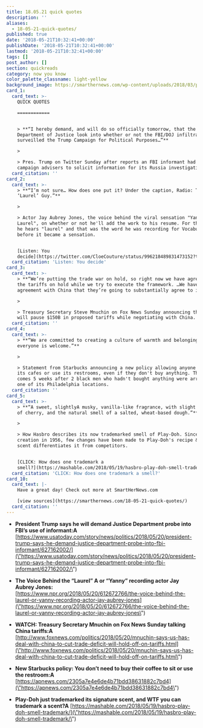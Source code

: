 ```yaml
---
title: 18.05.21 quick quotes
description: ''
aliases:
  - 18-05-21-quick-quotes/
published: true
date: '2018-05-21T10:32:41+00:00'
publishDate: '2018-05-21T10:32:41+00:00'
lastmod: '2018-05-21T10:32:41+00:00'
tags: []
post_author: []
section: quickreads
category: now you know
color_palette_classname: light-yellow
background_image: https://smarthernews.com/wp-content/uploads/2018/03/preview.jpeg
card_1:
  card_text: >-
    QUICK QUOTES

    ============


    > **“I hereby demand, and will do so officially tomorrow, that the
    Department of Justice look into whether or not the FBI/DOJ infiltrated or
    surveilled the Trump Campaign for Political Purposes…”**

    > 

    > Pres. Trump on Twitter Sunday after reports an FBI informant had talked to
    campaign advisers to solicit information for its Russia investigation.
  card_citation: ''
card_2:
  card_text: >-
    > **“I’m not sure… How does one put it? Under the caption, Radio: The
    ‘Laurel’ Guy.”**

    > 

    > Actor Jay Aubrey Jones, the voice behind the viral sensation "Yanny or
    Laurel", on whether or not he'll add the work to his resume. For the record,
    he hears "laurel" and that was the word he was recording for Vocabulary.com
    before it became a sensation.


    [Listen: You
    decide](https://twitter.com/CloeCouture/status/996218489831473152?tfw_creator=ForTheWin&tfw_site=forthewin&ref_src=twsrc%5Etfw&ref_url=https%3A%2F%2Fftw.usatoday.com%2F2018%2F05%2Flaurel-or-yanny-audio-clip-video-twitter-crazy-what-poll-please-vote-help)
  card_citation: 'Listen: You decide'
card_3:
  card_text: >-
    > **“We’re putting the trade war on hold, so right now we have agreed to put
    the tariffs on hold while we try to execute the framework. …We have an
    agreement with China that they’re going to substantially agree to it.”**

    > 

    > Treasury Secretary Steve Mnuchin on Fox News Sunday announcing the U.S.
    will pause $150B in proposed tariffs while negotiating with China.
  card_citation: ''
card_4:
  card_text: >-
    > **“We are committed to creating a culture of warmth and belonging where
    everyone is welcome.”**

    > 

    > Statement from Starbucks announcing a new policy allowing anyone to sit in
    its cafes or use its restrooms, even if they don't buy anything. The move
    comes 5 weeks after 2 black men who hadn't bought anything were arrested at
    one of its Philadelphia locations.
  card_citation: ''
card_5:
  card_text: >-
    > **“A sweet, slightlyA musky, vanilla-like fragrance, with slight overtones
    of cherry, and the natural smell of a salted, wheat-based dough.”**

    > 

    > How Hasbro describes its now trademarked smell of Play-Doh. Since its
    creation in 1956, few changes have been made to Play-Doh's recipe & its
    scent differentiates it from competitors.


    [CLICK: How does one trademark a
    smell?](https://mashable.com/2018/05/19/hasbro-play-doh-smell-trademark/)
  card_citation: 'CLICK: How does one trademark a smell?'
card_10:
  card_text: |-
    Have a great day! Check out more at SmartHerNews.com

    [view sources](https://smarthernews.com/18-05-21-quick-quotes/)
  card_citation: ''
---
```

*   **President Trump says he will demand Justice Department probe into FBI’s use of informant:A** [https://www.usatoday.com/story/news/politics/2018/05/20/president-trump-says-he-demand-justice-department-probe-into-fbi-informant/627162002/](\"https://www.usatoday.com/story/news/politics/2018/05/20/president-trump-says-he-demand-justice-department-probe-into-fbi-informant/627162002/\")
*   **The Voice Behind the “Laurel” A or “Yanny” recording actor Jay Aubrey Jones:**  
    [https://www.npr.org/2018/05/20/612672766/the-voice-behind-the-laurel-or-yanny-recording-actor-jay-aubrey-jones](\"https://www.npr.org/2018/05/20/612672766/the-voice-behind-the-laurel-or-yanny-recording-actor-jay-aubrey-jones\")
*   **WATCH: Treasury Secretary Mnuchin on Fox News Sunday talking China tariffs:A**  
    [http://www.foxnews.com/politics/2018/05/20/mnuchin-says-us-has-deal-with-china-to-cut-trade-deficit-will-hold-off-on-tariffs.html](\"http://www.foxnews.com/politics/2018/05/20/mnuchin-says-us-has-deal-with-china-to-cut-trade-deficit-will-hold-off-on-tariffs.html\")

*   **New Starbucks policy: You don’t need to buy their coffee to sit or use the restroom:A** [https://apnews.com/2305a7e4e6de4b71bdd38631882c7bd4](\"https://apnews.com/2305a7e4e6de4b71bdd38631882c7bd4\")
*   **Play-Doh just trademarked its signature scent, and WTF you can trademark a scent?A** [https://mashable.com/2018/05/19/hasbro-play-doh-smell-trademark/](\"https://mashable.com/2018/05/19/hasbro-play-doh-smell-trademark/\")